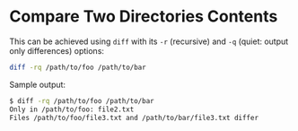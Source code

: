 # Compare Two Directories Contents

This can be achieved using `diff` with its `-r` (recursive) and `-q` (quiet: output only differences) options:

```bash
diff -rq /path/to/foo /path/to/bar
```

Sample output:
```bash
$ diff -rq /path/to/foo /path/to/bar
Only in /path/to/foo: file2.txt
Files /path/to/foo/file3.txt and /path/to/bar/file3.txt differ
```

